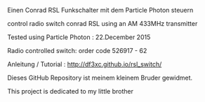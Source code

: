
Einen Conrad RSL Funkschalter mit dem Particle Photon steuern 

control radio switch conrad RSL using an AM 433MHz transmitter

Tested using Particle Photon : 22.December 2015

Radio controlled switch: order code 526917 - 62 

Anleitung / Tutorial : http://df3xc.github.io/rsl_switch/

Dieses GitHub Repository ist meinem kleinem Bruder gewidmet.

This project is dedicated to my little brother
            
                                        
                                    

